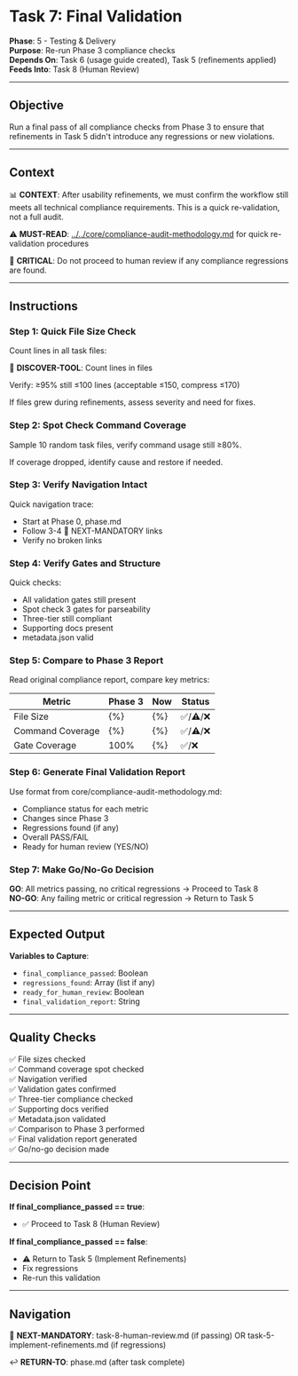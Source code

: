 # Task 7: Final Validation

**Phase**: 5 - Testing & Delivery  
**Purpose**: Re-run Phase 3 compliance checks  
**Depends On**: Task 6 (usage guide created), Task 5 (refinements applied)  
**Feeds Into**: Task 8 (Human Review)

---

## Objective

Run a final pass of all compliance checks from Phase 3 to ensure that refinements in Task 5 didn't introduce any regressions or new violations.

---

## Context

📊 **CONTEXT**: After usability refinements, we must confirm the workflow still meets all technical compliance requirements. This is a quick re-validation, not a full audit.

⚠️ **MUST-READ**: [../../core/compliance-audit-methodology.md](../../core/compliance-audit-methodology.md) for quick re-validation procedures

🚨 **CRITICAL**: Do not proceed to human review if any compliance regressions are found.

---

## Instructions

### Step 1: Quick File Size Check

Count lines in all task files:

📖 **DISCOVER-TOOL**: Count lines in files

Verify: ≥95% still ≤100 lines (acceptable ≤150, compress ≤170)

If files grew during refinements, assess severity and need for fixes.

### Step 2: Spot Check Command Coverage

Sample 10 random task files, verify command usage still ≥80%.

If coverage dropped, identify cause and restore if needed.

### Step 3: Verify Navigation Intact

Quick navigation trace:
- Start at Phase 0, phase.md
- Follow 3-4 🎯 NEXT-MANDATORY links
- Verify no broken links

### Step 4: Verify Gates and Structure

Quick checks:
- All validation gates still present
- Spot check 3 gates for parseability
- Three-tier still compliant
- Supporting docs present
- metadata.json valid

### Step 5: Compare to Phase 3 Report

Read original compliance report, compare key metrics:

| Metric | Phase 3 | Now | Status |
|--------|---------|-----|--------|
| File Size | {%} | {%} | ✅/⚠️/❌ |
| Command Coverage | {%} | {%} | ✅/⚠️/❌ |
| Gate Coverage | 100% | {%} | ✅/❌ |

### Step 6: Generate Final Validation Report

Use format from core/compliance-audit-methodology.md:
- Compliance status for each metric
- Changes since Phase 3
- Regressions found (if any)
- Overall PASS/FAIL
- Ready for human review (YES/NO)

### Step 7: Make Go/No-Go Decision

**GO**: All metrics passing, no critical regressions → Proceed to Task 8  
**NO-GO**: Any failing metric or critical regression → Return to Task 5

---

## Expected Output

**Variables to Capture**:
- `final_compliance_passed`: Boolean
- `regressions_found`: Array (list if any)
- `ready_for_human_review`: Boolean
- `final_validation_report`: String

---

## Quality Checks

✅ File sizes checked  
✅ Command coverage spot checked  
✅ Navigation verified  
✅ Validation gates confirmed  
✅ Three-tier compliance checked  
✅ Supporting docs verified  
✅ Metadata.json validated  
✅ Comparison to Phase 3 performed  
✅ Final validation report generated  
✅ Go/no-go decision made

---

## Decision Point

**If final_compliance_passed == true**:
- ✅ Proceed to Task 8 (Human Review)

**If final_compliance_passed == false**:
- ⚠️ Return to Task 5 (Implement Refinements)
- Fix regressions
- Re-run this validation

---

## Navigation

🎯 **NEXT-MANDATORY**: task-8-human-review.md (if passing) OR task-5-implement-refinements.md (if regressions)

↩️ **RETURN-TO**: phase.md (after task complete)

